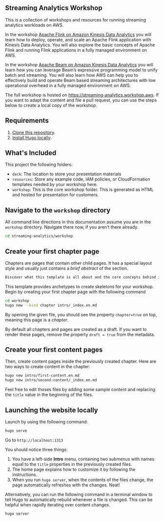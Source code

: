 ## Streaming Analytics Workshop

This is a collection of workshops and resources for running streaming analytics workloads on AWS.

In the workshop [Apache Flink on Amazon Kinesis Data Analytics](https://streaming-analytics.workshop.aws/flink-on-kda/) you will learn how to deploy, operate, and scale an Apache Flink application with Kinesis Data Analytics. You will also explore the basic concepts of Apache Flink and running Flink applications in a fully managed environment on AWS.

In the workshop [Apache Beam on Amazon Kinesis Data Analytics](https://streaming-analytics.workshop.aws/beam-on-kda/) you will learn how you can leverage Beam’s expressive programming model to unify batch and streaming. You will also learn how AWS can help you to effectively build and operate Beam based streaming architectures with low operational overhead in a fully managed environment on AWS.

The full workshop is hosted on https://streaming-analytics.workshop.aws. If you want to adapt the content and file a pull request, you can use the steps below to create a local copy of the workshop.

## Requirements

1. [Clone this repository](https://help.github.com/articles/fork-a-repo/).
2. [Install Hugo locally](https://gohugo.io/overview/quickstart/).


## What's Included

This project the following folders:

* `deck`: The location to store your presentation materials
* `resources`: Store any example code, IAM policies, or CloudFormation templates needed by your workshop here.
* `workshop`: This is the core workshop folder. This is generated as HTML and hosted for presentation for customers.


## Navigate to the `workshop` directory

All command line directions in this documentation assume you are in the `workshop` directory. Navigate there now, if you aren't there already.

```bash
cd streaming-analytics/workshop
```

## Create your first chapter page

Chapters are pages that contain other child pages. It has a special layout style and usually just contains a _brief abstract_ of the section.

```markdown
Discover what this template is all about and the core concepts behind it.
```

This template provides archetypes to create skeletons for your workshop. Begin by creating your first chapter page with the following command

```bash
cd workshop
hugo new --kind chapter intro/_index.en.md
```

By opening the given file, you should see the property `chapter=true` on top, meaning this page is a _chapter_.

By default all chapters and pages are created as a draft. If you want to render these pages, remove the property `draft = true` from the metadata.

## Create your first content pages

Then, create content pages inside the previously created chapter. Here are two ways to create content in the chapter:

```bash
hugo new intro/first-content.en.md
hugo new intro/second-content/_index.en.md
```

Feel free to edit thoses files by adding some sample content and replacing the `title` value in the beginning of the files. 

## Launching the website locally

Launch by using the following command:

```bash
hugo serve
```

Go to `http://localhost:1313`

You should notice three things:

1. You have a left-side **Intro** menu, containing two submenus with names equal to the `title` properties in the previously created files.
2. The home page explains how to customize it by following the instructions.
3. When you run `hugo server`, when the contents of the files change, the page automatically refreshes with the changes. Neat!

Alternatively, you can run the following command in a terminal window to tell Hugo to automatically rebuild whenever a file is changed. This can be helpful when rapidly iterating over content changes.

```bash
hugo server
```
